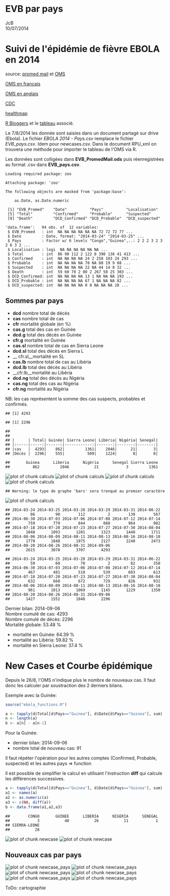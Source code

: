# EVB par pays
JcB  
10/07/2014  

Suivi de l'épidémie de fièvre EBOLA en 2014
===========================================

source: [promed mail](http://www.promedmail.org) et [OMS](http://who.int/csr/don/2014_07_15_ebola/en/)

[OMS en français](http://who.int/csr/don/archive/disease/ebola/fr/)

[OMS en anglais](http://who.int/csr/don/archive/disease/ebola/en/)

[CDC](http://www.cdc.gov/vhf/ebola/)

[healthmap](http://www.healthmap.org/fr/)

[R Bloggers](http://www.r-bloggers.com/1-2-millions-deaths-by-ebola-projected-within-six-months/) et le [tableau](https://docs.google.com/spreadsheets/d/1GaQg5MgnwxlT_J447N3em8L8obNfwOMfAUEXD6oc4ck/edit#gid=0) associé.


Le 7/8/2014 les donnée sont saisies dans un document partagé sur drive (Ebola). Le fichier _EBOLA 2014 - Pays.csv_ remplace le fichier _EVB_pays.csv_. Idem pour newcases.csv. Dans le document RPU_xml on trouvera une méthode pour importer le tableau de l'OMS via R.

Les données sont colligées dans __EVB_PromedMail.ods__ puis réenregistrées au format .csv dans __EVB_pays.csv__.


```
Loading required package: zoo

Attaching package: 'zoo'

The following objects are masked from 'package:base':

    as.Date, as.Date.numeric
```

```
 [1] "EVB_Promed"    "Date"          "Pays"          "Localisation" 
 [5] "Total"         "Confirmed"     "Probable"      "Suspected"    
 [9] "Death"         "DCD_Confirmed" "DCD_Probable"  "DCD_suspected"
```

```
'data.frame':	94 obs. of  12 variables:
 $ EVB_Promed   : int  NA NA NA NA NA NA 72 72 72 77 ...
 $ Date         : Date, format: "2014-03-24" "2014-03-25" ...
 $ Pays         : Factor w/ 6 levels "Congo","Guinea",..: 2 2 2 3 2 3 2 6 3 2 ...
 $ Localisation : logi  NA NA NA NA NA NA ...
 $ Total        : int  86 90 112 2 122 8 390 136 41 413 ...
 $ Confirmed    : int  NA NA NA NA 24 2 258 103 24 293 ...
 $ Probable     : int  NA NA NA NA 78 NA 88 19 9 88 ...
 $ Suspected    : int  NA NA NA NA 22 NA 44 14 8 32 ...
 $ Death        : int  59 60 70 2 80 2 267 58 25 303 ...
 $ DCD_Confirmed: int  NA NA NA NA 13 1 NA NA NA 193 ...
 $ DCD_Probable : int  NA NA NA NA 67 1 NA NA NA 82 ...
 $ DCD_suspected: int  NA NA NA NA 0 0 NA NA NA 28 ...
```
Sommes par pays
---------------

- __dcd__ nombre total de décès
- __cas__ nombre total de cas
- __cfr__ mortalité globale (en %)
- __cas.g__ total des cas en Guinée
- __dcd.g__ total des décès en Guinée
- __cfr.g__ mortalité en Guinée
- __cas.sl__ nombre total de cas en Sierra Leone
- __dcd.sl__ total des décès en Sierra L
- __ cfr.sl__mortalité  en SL
- __cas.lb__ nombre total de cas au Libéria
- __dcd.lb__ total des décès au Libéria
- __cfr.lb__mortalité au Libéria
- __dcd.ng__ total des décès au Nigéria
- __cas.ng__ total des cas au Nigéria
- __cfr.ng__ mortalité au Nigéria

NB: les cas représentent la somme des cas suspects, probables et confirmés.


```
## [1] 4293
```

```
## [1] 2296
```

```
## 
## 
## |      | Total| Guinée| Sierra Leone| Libéria| Nigéria| Senegal|
## |:-----|-----:|------:|------------:|-------:|-------:|-------:|
## |cas   |  4293|    862|         1361|    2046|      21|       3|
## |Décès |  2296|    555|          509|    1224|       8|       0|
```

```
##       Guinea      Liberia      Nigéria      Senegal Sierra Leone 
##          862         2046           21            3         1361
```

![plot of chunk calculs](./EVB_pays_files/figure-html/calculs1.png) ![plot of chunk calculs](./EVB_pays_files/figure-html/calculs2.png) ![plot of chunk calculs](./EVB_pays_files/figure-html/calculs3.png) ![plot of chunk calculs](./EVB_pays_files/figure-html/calculs4.png) 

```
## Warning: le type de graphe 'bars' sera tronqué au premier caractère
```

![plot of chunk calculs](./EVB_pays_files/figure-html/calculs5.png) 

```
## 2014-03-24 2014-03-25 2014-03-28 2014-03-29 2014-03-31 2014-06-22 
##         86         90        112          2        130        567 
## 2014-06-30 2014-07-03 2014-07-06 2014-07-08 2014-07-12 2014-07-14 
##        759        779        844        888        964        982 
## 2014-07-18 2014-07-20 2014-07-23 2014-07-27 2014-07-30 2014-08-04 
##       1048       1093       1201       1323       1440       1711 
## 2014-08-06 2014-08-09 2014-08-11 2014-08-13 2014-08-16 2014-08-18 
##       1779       1848       1975       2127       2240       2473 
## 2014-08-20 2014-08-26 2014-08-31 2014-09-06 
##       2615       3070       3707       4293
```

```
## 2014-03-24 2014-03-25 2014-03-28 2014-03-29 2014-03-31 2014-06-22 
##         59         60         70          2         82        350 
## 2014-06-30 2014-07-03 2014-07-06 2014-07-08 2014-07-12 2014-07-14 
##        467        481        518        539        603        613 
## 2014-07-18 2014-07-20 2014-07-23 2014-07-27 2014-07-30 2014-08-04 
##        632        660        672        729        826        932 
## 2014-08-06 2014-08-09 2014-08-11 2014-08-13 2014-08-16 2014-08-18 
##        961       1013       1069       1145       1229       1350 
## 2014-08-20 2014-08-26 2014-08-31 2014-09-06 
##       1427       1552       1848       2296
```
Dernier bilan: 2014-09-06  
Nombre cumulé de cas: $4293$  
Nombre cumulé de décès: $2296$  
Mortalité globale: $53.48$ %   
- mortalité en Guinée: $64.39$ %  
- mortalité au Libéria: $59.82$ %  
- mortalité en Sierra Leone: $37.4$ %  

New Cases et Courbe épidémique
==============================

Depuis le 26/8, l'OMS n'indique plus le nombre de nouveaux cas. Il faut donc les calculer par soustraction des 2 derniers bilans.

Exemple avec la Guinée:

```r
source("ebola_functions.R")

a <- tapply(d$Total[d$Pays=="Guinea"], d$Date[d$Pays=="Guinea"], sum)
n <- length(a)
b <- a[n] - a[n-1]
```
Pour la Guinée:  
- dernier bilan: 2014-09-06  
- nombre total de nouveau cas: 91

Il faut répéter l'opération pour les autres comptes (Confirmed, Probable, suspected) et les autres pays => function

Il est possible de simplifier le calcul en utilisant l'instruction __diff__ qui calcule les différences successives.

```r
a <- tapply(d$Total[d$Pays=="Guinea"], d$Date[d$Pays=="Guinea"], sum)
a1 <- names(a)
a2 <- as.numeric(a)
a3 <- c(NA, diff(a))
b <- data.frame(a1,a2,a3)
```




```
##        CONGO       GUINEE      LIBERIA      NIGERIA      SENEGAL 
##            3           40           26           11            1 
## SIERRA-LEONE 
##           28
```

![plot of chunk newcase](./EVB_pays_files/figure-html/newcase1.png) ![plot of chunk newcase](./EVB_pays_files/figure-html/newcase2.png) 

Nouveaux cas par pays
---------------------
![plot of chunk newcase_pays](./EVB_pays_files/figure-html/newcase_pays1.png) ![plot of chunk newcase_pays](./EVB_pays_files/figure-html/newcase_pays2.png) ![plot of chunk newcase_pays](./EVB_pays_files/figure-html/newcase_pays3.png) ![plot of chunk newcase_pays](./EVB_pays_files/figure-html/newcase_pays4.png) ![plot of chunk newcase_pays](./EVB_pays_files/figure-html/newcase_pays5.png) ![plot of chunk newcase_pays](./EVB_pays_files/figure-html/newcase_pays6.png) 

ToDo: cartographie
